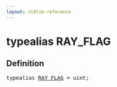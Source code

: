 ```yaml
---
layout: stdlib-reference
---
```


# typealias RAY\_FLAG

## Definition

<pre>
<span class='code_keyword'>typealias</span> <a href="/stdlib-reference/types/RAY_FLAG" class="code_type">RAY_FLAG</a> = <span class="code_keyword">uint</span>;
</pre>

